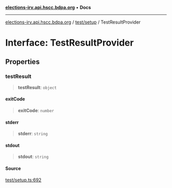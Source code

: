 [**elections-irv.api.hscc.bdpa.org**](../../../README.md) • **Docs**

***

[elections-irv.api.hscc.bdpa.org](../../../README.md) / [test/setup](../README.md) / TestResultProvider

# Interface: TestResultProvider

## Properties

### testResult

> **testResult**: `object`

#### exitCode

> **exitCode**: `number`

#### stderr

> **stderr**: `string`

#### stdout

> **stdout**: `string`

#### Source

[test/setup.ts:692](https://github.com/Xunnamius/elections_irv.api.hscc.bdpa.org/blob/c917ea60595d63d322e4038beb12d08f7d64cdd2/test/setup.ts#L692)
